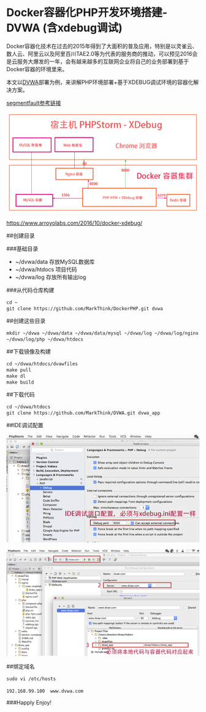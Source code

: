 Docker容器化PHP开发环境搭建-DVWA (含xdebug调试)
=

Docker容器化技术在过去的2015年得到了大面积的普及应用，特别是以灵雀云、数人云、阿里云以及阿里百川TAE2.0等为代表的服务商的推动，可以预见2016会是云服务大爆发的一年，会有越来越多的互联网企业将自己的业务部署到基于Docker容器的环境里来。

本文以[DVWA](https://github.com/MarkThink/DVWA)部署为例，来讲解PHP环境部署+基于XDEBUG调试环境的容器化解决方案。

[segmentfault参考链接](http://segmentfault.com/a/1190000002528341)

![PHP配置图](images/docker_php.png)


https://www.arroyolabs.com/2016/10/docker-xdebug/

##创建目录

###基础目录

- ~/dvwa/data  		存放MySQL数据库
- ~/dvwa/htdocs 	项目代码
- ~/dvwa/log		存放所有输出log

###从代码仓库构建

```
cd ~
git clone https://github.com/MarkThink/DockerPHP.git dvwa
```

##创建这些目录

```
mkdir ~/dvwa ~/dvwa/data ~/dvwa/data/mysql ~/dvwa/log ~/dvwa/log/nginx ~/dvwa/log/php ~/dvwa/htdocs
```

##下载镜像及构建

```
cd ~/dvwa/htdocs/dvawfiles
make pull
make dl
make build
```

##下载代码

```
cd ~/dvwa/htdocs
git clone https://github.com/MarkThink/DVWA.git dvwa_app
```


##IDE调试配置

![IDE配置一](images/phpstrom_1.png)

![IDE配置二](images/phpstrom_2.png)


##绑定域名

```
sudo vi /etc/hosts

192.168.99.100	www.dvwa.com
```

###Happly Enjoy!



